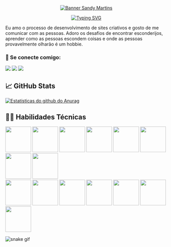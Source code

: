 <p align="center">
<a href="https://www.linkedin.com/in/sandy-martins-10aa82168/" target="_blanck" rel="noreferrer"> <img src="https://user-images.githubusercontent.com/52469840/189486843-0de12e52-bbd7-4e9a-bd23-457e8c08d0a8.png" alt="Banner Sandy Martins"></a></p>

<p align="center">
<a href="https://git.io/typing-svg"><img src="https://readme-typing-svg.herokuapp.com?font=Aclonica&duration=2000&pause=300&color=F7F7F7&background=00000031&center=true&vCenter=true&width=435&lines=Ol%C3%A1%2C+eu+sou+a+Sandy+%E2%9A%A1;Desenvolvedora+FullStack+Java+Jr.+%F0%9F%92%BB;Designer+%F0%9F%8E%A8" alt="Typing SVG" /></a>

Eu amo o processo de desenvolvimento de sites criativos e gosto de me comunicar com as pessoas. 
Adoro os desafios de encontrar esconderijos, aprender como as pessoas escondem coisas e onde as pessoas provavelmente olharão é um hobbie. 

### 🤝 Se conecte comigo:
 <div> 
  <a href="https://www.linkedin.com/in/sandy-martins-10aa82168/"_blank"><img src="https://img.shields.io/badge/-LinkedIn-%230077B5?style=for-the-badge&logo=linkedin&logoColor=white" target="_blank"></a>  
 <a href="https://discord.gg/FXdKhxvN" target="_blank"><img src="https://img.shields.io/badge/Discord-7289DA?style=for-the-badge&logo=discord&logoColor=white" target="_blank"></a> 
  <a href = "mailto:sandycris.luar@gmail.com"><img src="https://img.shields.io/badge/-Gmail-%23333?style=for-the-badge&logo=gmail&logoColor=white" target="_blank"></a>
</div>

## 📈 GitHub Stats 
[![Estatísticas do github do Anurag](https://github-readme-stats.vercel.app/api?username=sandymartins&show_icons=true&theme=highcontrast)](https://github.com/sandymartins)

## 👨‍💻 Habilidades Técnicas
<div>
<img src="https://cdn.jsdelivr.net/gh/devicons/devicon/icons/html5/html5-original.svg"  width=80/>
<img src="https://cdn.jsdelivr.net/gh/devicons/devicon/icons/java/java-original-wordmark.svg"  width=80/>
<img src="https://cdn.jsdelivr.net/gh/devicons/devicon/icons/mysql/mysql-original-wordmark.svg"  width=80/> 
<img src="https://cdn.jsdelivr.net/gh/devicons/devicon/icons/jquery/jquery-original-wordmark.svg"  width=80/>                                                 
<img src="https://cdn.jsdelivr.net/gh/devicons/devicon/icons/spring/spring-original-wordmark.svg"  width=80/>
<img src="https://cdn.jsdelivr.net/gh/devicons/devicon/icons/oracle/oracle-original.svg"  width=80/>
<img src="https://cdn.jsdelivr.net/gh/devicons/devicon/icons/git/git-original.svg" width=80/>    
<img src="https://cdn.jsdelivr.net/gh/devicons/devicon/icons/github/github-original.svg"  width=80/>
</br>
<img src="https://cdn.jsdelivr.net/gh/devicons/devicon/icons/css3/css3-original.svg"  width=80/>
<img src="https://cdn.jsdelivr.net/gh/devicons/devicon/icons/javascript/javascript-original.svg"  width=80/>
<img src="https://cdn.jsdelivr.net/gh/devicons/devicon/icons/react/react-original-wordmark.svg"  width=80/>
<img src="https://cdn.jsdelivr.net/gh/devicons/devicon/icons/bootstrap/bootstrap-plain-wordmark.svg"  width=80/>
<img src="https://cdn.jsdelivr.net/gh/devicons/devicon/icons/visualstudio/visualstudio-plain.svg" width=80/>
<img src="https://cdn.jsdelivr.net/gh/devicons/devicon/icons/illustrator/illustrator-line.svg"  width=80/>
<img src="https://cdn.jsdelivr.net/gh/devicons/devicon/icons/photoshop/photoshop-plain.svg"  width=80/>                                                       
</div>
                                                                                                      
![snake gif](https://github.com/sandymartins/sandymartins/blob/output/github-contribution-grid-snake.svg)
